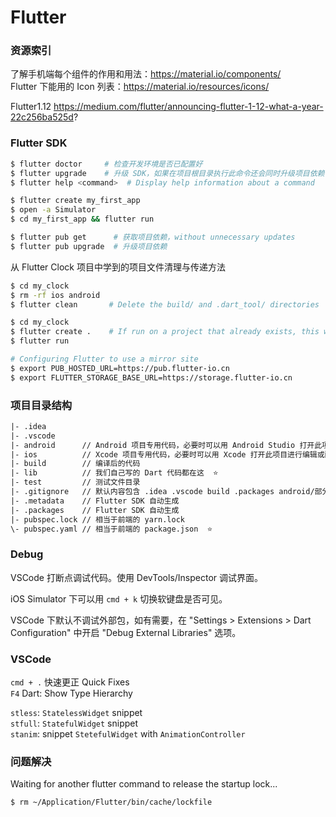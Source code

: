 # Flutter

### 资源索引

了解手机端每个组件的作用和用法：https://material.io/components/  
Flutter 下能用的 Icon 列表：https://material.io/resources/icons/  

Flutter1.12  https://medium.com/flutter/announcing-flutter-1-12-what-a-year-22c256ba525d?  


### Flutter SDK

```bash
$ flutter doctor     # 检查开发环境是否已配置好
$ flutter upgrade    # 升级 SDK，如果在项目根目录执行此命令还会同时升级项目依赖
$ flutter help <command>  # Display help information about a command
```

```bash
$ flutter create my_first_app
$ open -a Simulator
$ cd my_first_app && flutter run
```

```bash
$ flutter pub get      # 获取项目依赖，without unnecessary updates
$ flutter pub upgrade  # 升级项目依赖
```

从 Flutter Clock 项目中学到的项目文件清理与传递方法

```bash
$ cd my_clock
$ rm -rf ios android
$ flutter clean       # Delete the build/ and .dart_tool/ directories

$ cd my_clock
$ flutter create .    # If run on a project that already exists, this will repair the project
$ flutter run
```

```bash
# Configuring Flutter to use a mirror site
$ export PUB_HOSTED_URL=https://pub.flutter-io.cn
$ export FLUTTER_STORAGE_BASE_URL=https://storage.flutter-io.cn
```


### 项目目录结构

```txt
|- .idea
|- .vscode
|- android      // Android 项目专用代码，必要时可以用 Android Studio 打开此项目进行编辑或配置
|- ios          // Xcode 项目专用代码，必要时可以用 Xcode 打开此项目进行编辑或配置
|- build        // 编译后的代码
|- lib          // 我们自己写的 Dart 代码都在这  ⭐️
|- test         // 测试文件目录
|- .gitignore   // 默认内容包含 .idea .vscode build .packages android/部分内容 ios/部分内容  不含 .metadata
|- .metadata    // Flutter SDK 自动生成
|- .packages    // Flutter SDK 自动生成
|- pubspec.lock // 相当于前端的 yarn.lock
\- pubspec.yaml // 相当于前端的 package.json  ⭐️
```

### Debug

VSCode 打断点调试代码。使用 DevTools/Inspector 调试界面。

iOS Simulator 下可以用 `cmd + k` 切换软键盘是否可见。

VSCode 下默认不调试外部包，如有需要，在 "Settings > Extensions > Dart Configuration" 中开启 "Debug External Libraries" 选项。


### VSCode

`cmd + .` 快速更正 Quick Fixes  
`F4` Dart: Show Type Hierarchy  

`stless`: `StatelessWidget` snippet  
`stfull`: `StatefulWidget` snippet  
`stanim`: snippet `StetefulWidget` with `AnimationController`  


### 问题解决

Waiting for another flutter command to release the startup lock...

```bash
$ rm ~/Application/Flutter/bin/cache/lockfile
```





